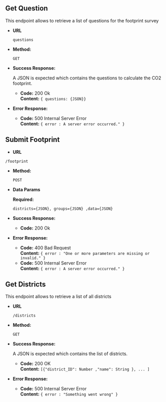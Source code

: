 **Get Question**
----
  This endpoint allows to retrieve a list of questions for the footprint survey

* **URL**

  `questions`

* **Method:**

  `GET` 

* **Success Response:**
  
  A JSON is expected which contains the questions to calculate the CO2 footprint.

  * **Code:** 200 Ok<br />
    **Content:** `{ questions: {JSON}}`
 
* **Error Response:**

  - **Code:** 500 Internal Server Error<br />
    **Content:** `{ error : A server error occurred." }`

**Submit Footprint**
----

* **URL**

`/footprint`  

* **Method:**
  
  `POST`
  

* **Data Params**

  **Required:**
 
   `districts={JSON}, groups={JSON} ,data={JSON}`

* **Success Response:**

  * **Code:** 200 Ok<br />
 
* **Error Response:**

   - **Code:** 400 Bad Request <br />
    **Content:** `{ error : "One or more parameters are missing or invalid." }`
  - **Code:** 500 Internal Server Error<br />
    **Content:** `{ error : A server error occurred." }`


**Get Districts**
----
  This endpoint allows to retrieve a list of all districts

* **URL**

  `/districts`

* **Method:**

  `GET` 

* **Success Response:**
  
  A JSON is expected which contains the list of districts.

  * **Code:** 200 OK<br />
    **Content:** `[{"district_ID": Number ,"name": String }, ... ]`
 
* **Error Response:**

  - **Code:** 500 Internal Server Error<br />
    **Content:** `{ error : "Something went wrong" }`


